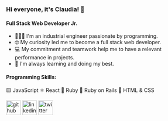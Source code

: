 ### Hi everyone, it's Claudia! 👋
#### Full Stack Web Developer Jr.
- 👩🏻‍💻 I'm an industrial engineer passionate by programming.
- 🤓 My curiosity led me to become a full stack web developer.  
- 💻 My commitment and teamwork help me to have a relevant performance in projects.
- 🌱 I'm always learning and doing my best.

#### Programming Skills:
🟨 JavaScript
⚛ React
💎 Ruby
🔴 Ruby on Rails
📱 HTML & CSS

[<img src='https://cdn.jsdelivr.net/npm/simple-icons@3.0.1/icons/github.svg' alt='github' height='40'>](https://github.com/clauroxia)  [<img src='https://cdn.jsdelivr.net/npm/simple-icons@3.0.1/icons/linkedin.svg' alt='linkedin' height='40'>](https://www.linkedin.com/in/https://www.linkedin.com/in/claudia-berrios-939265b9/?locale=en_US/)  [<img src='https://cdn.jsdelivr.net/npm/simple-icons@3.0.1/icons/twitter.svg' alt='twitter' height='40'>](https://twitter.com/clau_roxia)  

